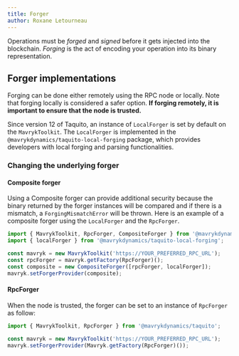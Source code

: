 ```yaml
---
title: Forger
author: Roxane Letourneau
---
```


Operations must be _forged_ and _signed_ before it gets injected into the blockchain. _Forging_ is the act of encoding your operation into its binary representation. 

## Forger implementations 

Forging can be done either remotely using the RPC node or locally. Note that forging locally is considered a safer option. **If forging remotely, it is important to ensure that the node is trusted.** 

Since version 12 of Taquito, an instance of `LocalForger` is set by default on the `MavrykToolkit`. The `LocalForger` is implemented in the `@mavrykdynamics/taquito-local-forging` package, which provides developers with local forging and parsing functionalities.

### Changing the underlying forger

#### Composite forger

Using a Composite forger can provide additional security because the binary returned by the forger instances will be compared and if there is a mismatch, a `ForgingMismatchError` will be thrown. Here is an example of a composite forger using the `LocalForger` and the `RpcForger`. 

```js
import { MavrykToolkit, RpcForger, CompositeForger } from '@mavrykdynamics/taquito';
import { localForger } from '@mavrykdynamics/taquito-local-forging';

const mavryk = new MavrykToolkit('https://YOUR_PREFERRED_RPC_URL');
const rpcForger = mavryk.getFactory(RpcForger)();
const composite = new CompositeForger([rpcForger, localForger]);
mavryk.setForgerProvider(composite);
```

#### RpcForger

When the node is trusted, the forger can be set to an instance of `RpcForger` as follow:

```js
import { MavrykToolkit, RpcForger } from '@mavrykdynamics/taquito';

const mavryk = new MavrykToolkit('https://YOUR_PREFERRED_RPC_URL');
mavryk.setForgerProvider(Mavryk.getFactory(RpcForger)());
```
